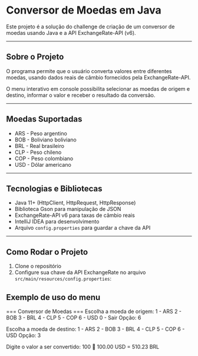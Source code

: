 # Conversor de Moedas em Java

Este projeto é a solução do challenge de criação de um conversor de moedas usando Java e a API ExchangeRate-API (v6).

---

## Sobre o Projeto

O programa permite que o usuário converta valores entre diferentes moedas, usando dados reais de câmbio fornecidos pela ExchangeRate-API.

O menu interativo em console possibilita selecionar as moedas de origem e destino, informar o valor e receber o resultado da conversão.

---

## Moedas Suportadas

- ARS - Peso argentino  
- BOB - Boliviano boliviano  
- BRL - Real brasileiro  
- CLP - Peso chileno  
- COP - Peso colombiano  
- USD - Dólar americano  

---

## Tecnologias e Bibliotecas

- Java 11+ (HttpClient, HttpRequest, HttpResponse)  
- Biblioteca Gson para manipulação de JSON  
- ExchangeRate-API v6 para taxas de câmbio reais  
- IntelliJ IDEA para desenvolvimento  
- Arquivo `config.properties` para guardar a chave da API  

---

## Como Rodar o Projeto

1. Clone o repositório  
2. Configure sua chave da API ExchangeRate no arquivo `src/main/resources/config.properties`:

## Exemplo de uso do menu

=== Conversor de Moedas ===
Escolha a moeda de origem:
1 - ARS
2 - BOB
3 - BRL
4 - CLP
5 - COP
6 - USD
0 - Sair
Opção: 6

Escolha a moeda de destino:
1 - ARS
2 - BOB
3 - BRL
4 - CLP
5 - COP
6 - USD
Opção: 3

Digite o valor a ser convertido: 100
💸 100.00 USD = 510.23 BRL



